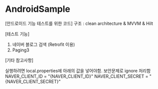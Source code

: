 # AndroidSample

[안드로이드 기능 테스트를 위한 코드]
구조 : clean architecture & MVVM & Hilt

[테스트 기능]
1. 네이버 블로그 검색 (Retrofit 이용)
2. Paging3

[기타 참고사항]

실행하려면 local.properties에 아래의 값을 넣어야함. 보안문제로 ignore 처리함
NAVER_CLIENT_ID = "{NAVER_CLIENT_ID}"
NAVER_CLIENT_SECRET = "{NAVER_CLIENT_SECRET}"